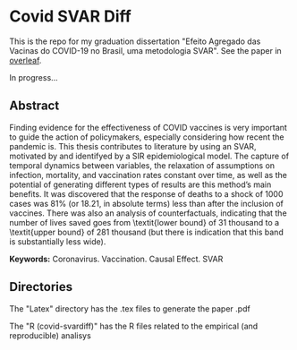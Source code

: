 # Covid SVAR Diff
This is the repo for my graduation dissertation "Efeito Agregado das Vacinas do COVID-19 no Brasil, uma metodologia SVAR". See the paper in [overleaf](https://www.overleaf.com/read/yhksvkzwfttg#a84b8d).

In progress...


## Abstract
Finding evidence for the effectiveness of COVID vaccines is very important to guide the action of policymakers, especially considering how recent the pandemic is. This thesis contributes to literature by using an SVAR, motivated by and identifyed by a SIR epidemiological model. The capture of temporal dynamics between variables, the relaxation of assumptions on infection, mortality, and vaccination rates constant over time, as well as the potential of generating different types of results are this method’s main benefits. It was discovered that the response of deaths to a shock of 1000 cases was 81\% (or 18.21, in absolute terms) less than after the inclusion of vaccines. There was also an analysis of counterfactuals, indicating that the number of lives saved goes from \textit{lower bound} of 31 thousand to a \textit{upper bound} of 281 thousand (but there is indication that this band is substantially less wide).

**Keywords:** Coronavirus. Vaccination. Causal Effect. SVAR


## Directories
The "Latex" directory has the .tex files to generate the paper .pdf

The "R (covid-svardiff)" has the R files related to the empirical (and reproducible) analisys
